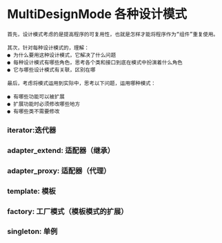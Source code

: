 # MultiDesignMode 各种设计模式

```
首先，设计模式考虑的是提高程序的可复用性，也就是怎样才能将程序作为“组件”重复使用。
```

```
其次，针对每种设计模式的，理解：
● 为什么要用这种设计模式，它解决了什么问题
● 每种设计模式有哪些角色，思考各个类和接口到底在模式中扮演着什么角色
● 它与哪些设计模式有关联，区别在哪
```

```
最后，考虑将模式运用到实际中，思考以下问题，运用哪种模式：

● 有哪些功能可以被扩展
● 扩展功能时必须修改哪些地方
● 有哪些类不需要修改
```

### iterator:迭代器
### adapter_extend: 适配器（继承）
### adapter_proxy: 适配器（代理）
### template: 模板
### factory: 工厂模式（模板模式的扩展）
### singleton: 单例

